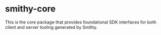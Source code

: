 # smithy-core

This is the core package that provides foundational SDK interfaces for both client and server
tooling generated by Smithy.
